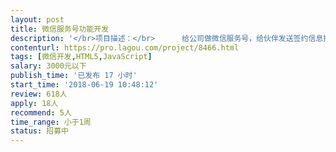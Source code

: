 ```yaml
---                
layout: post       
title: 微信服务号功能开发           
description: '</br>项目描述：</br>      给公司做微信服务号，给伙伴发送签约信息提醒，消息通知；</br>      用户通过微信端填写/发送信息，后台获取信息、并对用户进行标签；后台实现搜索、批量发送模板、批量发送短信、新增功能 </br>主要功能：</br>      主页、个人认证、邀请、查询产品状态、查询收益</br>      后台信息管理模块（信息列表、搜索、批量发送模板消息、批量发送短信、编辑、新增功能）</br>'     
contenturl: https://pro.lagou.com/project/8466.html      
tags: [微信开发,HTML5,JavaScript]            
salary: 3000元以下          
publish_time: '已发布 17 小时'         
start_time: '2018-06-19 10:48:12'           
review: 618人                   
apply: 18人                   
recommend: 5人                   
time_range: 小于1周              
status: 招募中                  
---                 
```

